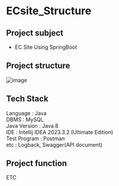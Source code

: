 # ECsite_Structure

## Project subject 
- EC Site Using SpringBoot

## Project structure
![image](https://user-images.githubusercontent.com/94863168/229589421-829e0ea0-a89b-4494-a4d8-91b9cb952c5e.png)

## Tech Stack
Language : Java  
DBMS : MySQL  
Java Version : Java 8  
IDE : Intellij IDEA 2023.3.2 (Ultimate Edition)  
Test Program : Postman  
etc : Logback, Swagger(API document)  

## Project function


ETC

